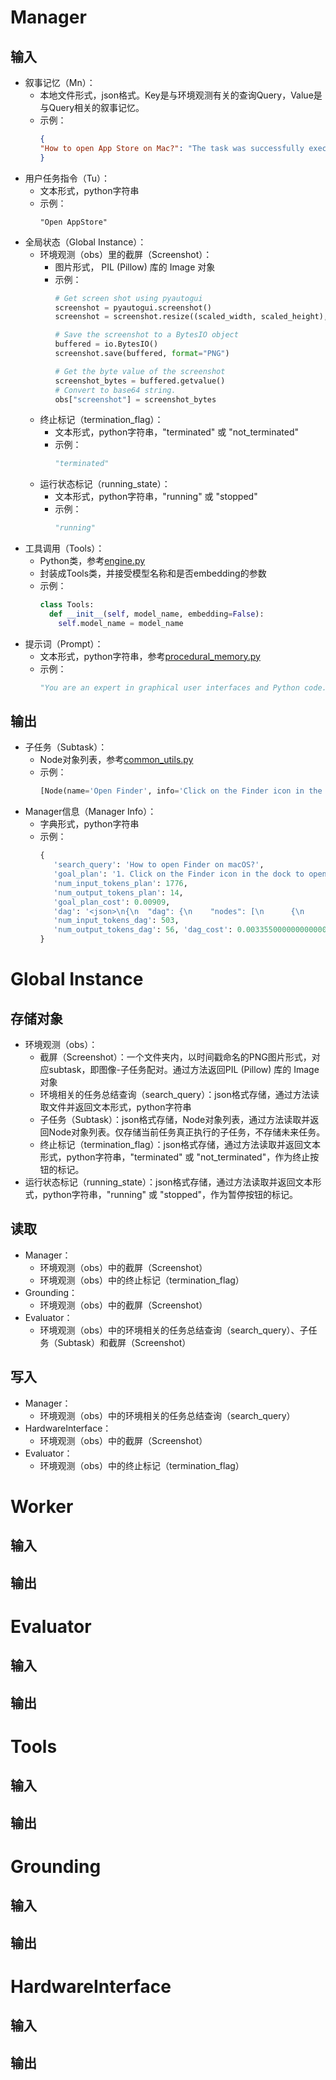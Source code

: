 # Manager
## 输入
- 叙事记忆（Mn）：
  - 本地文件形式，json格式。Key是与环境观测有关的查询Query，Value是与Query相关的叙事记忆。
  - 示例：
      ```json
      {
      "How to open App Store on Mac?": "The task was successfully executed.\n\n**Successful Plan:**\n1. Open Spotlight Search using `command + space`.\n2. Type \"App Store\" and press enter."
      }
      ```
- 用户任务指令（Tu）：
  - 文本形式，python字符串
  - 示例：
    ```
    "Open AppStore"
    ```
- 全局状态（Global Instance）：
  - 环境观测（obs）里的截屏（Screenshot）：
    - 图片形式， PIL (Pillow) 库的 Image 对象
    - 示例：
      ```python
      # Get screen shot using pyautogui
      screenshot = pyautogui.screenshot()
      screenshot = screenshot.resize((scaled_width, scaled_height), Image.LANCZOS)

      # Save the screenshot to a BytesIO object
      buffered = io.BytesIO()
      screenshot.save(buffered, format="PNG")

      # Get the byte value of the screenshot
      screenshot_bytes = buffered.getvalue()
      # Convert to base64 string.
      obs["screenshot"] = screenshot_bytes
      ```
  - 终止标记（termination_flag）：
    - 文本形式，python字符串，"terminated" 或 "not_terminated"
    - 示例：
      ```python
      "terminated"
      ```
  - 运行状态标记（running_state）：
    - 文本形式，python字符串，"running" 或 "stopped"
    - 示例：
      ```python
      "running"
      ```
- 工具调用（Tools）：
  - Python类，参考[engine.py](./gui_agents/s2/core/engine.py)
  - 封装成Tools类，并接受模型名称和是否embedding的参数
  - 示例：
     ```python
     class Tools:
       def __init__(self, model_name, embedding=False):
         self.model_name = model_name
     ```
- 提示词（Prompt）：
  - 文本形式，python字符串，参考[procedural_memory.py](./gui_agents/s2/memory/procedural_memory.py)
  - 示例：
     ```python
     "You are an expert in graphical user interfaces and Python code. You are responsible for executing the current subtask: `SUBTASK_DESCRIPTION` of the larger goal: `TASK_DESCRIPTION`. IMPORTANT: ** The subtasks: ['DONE_TASKS'] have already been done. The future subtasks ['FUTURE_TASKS'] will be done in the future by me. You must only perform the current subtask: `SUBTASK_DESCRIPTION`. Do not try to do future subtasks. ** You are working in CURRENT_OS. You must only complete the subtask provided and not the larger goal. You are provided with: 1. A screenshot of the current time step. 2. The history of your previous interactions with the UI. 3. Access to the following class and methods to interact with the UI: class Agent: "
     ```
## 输出
- 子任务（Subtask）：
  - Node对象列表，参考[common_utils.py](./gui_agents/s2/utils/common_utils.py)
  - 示例：
     ```python
     [Node(name='Open Finder', info='Click on the Finder icon in the dock to open Finder.')]
     ```
- Manager信息（Manager Info）：
  - 字典形式，python字符串
  - 示例：
     ```python
     {
        'search_query': 'How to open Finder on macOS?', 
        'goal_plan': '1. Click on the Finder icon in the dock to open Finder.',
        'num_input_tokens_plan': 1776, 
        'num_output_tokens_plan': 14, 
        'goal_plan_cost': 0.00909, 
        'dag': '<json>\n{\n  "dag": {\n    "nodes": [\n      {\n        "name": "Open Finder",\n        "info": "Click on the Finder icon in the dock to open Finder."\n      }\n    ],\n    "edges": []\n  }\n}\n</json>', 
        'num_input_tokens_dag': 503, 
        'num_output_tokens_dag': 56, 'dag_cost': 0.0033550000000000003
    }
     ```

# Global Instance
## 存储对象
- 环境观测（obs）：
  - 截屏（Screenshot）：一个文件夹内，以时间戳命名的PNG图片形式，对应subtask，即图像-子任务配对。通过方法返回PIL (Pillow) 库的 Image 对象
  - 环境相关的任务总结查询（search_query）：json格式存储，通过方法读取文件并返回文本形式，python字符串
  - 子任务（Subtask）：json格式存储，Node对象列表，通过方法读取并返回Node对象列表。仅存储当前任务真正执行的子任务，不存储未来任务。
  - 终止标记（termination_flag）：json格式存储，通过方法读取并返回文本形式，python字符串，"terminated" 或 "not_terminated"，作为终止按钮的标记。
- 运行状态标记（running_state）：json格式存储，通过方法读取并返回文本形式，python字符串，"running" 或 "stopped"，作为暂停按钮的标记。

## 读取
- Manager：
  - 环境观测（obs）中的截屏（Screenshot）
  - 环境观测（obs）中的终止标记（termination_flag）
- Grounding：
  - 环境观测（obs）中的截屏（Screenshot）
- Evaluator：
  - 环境观测（obs）中的环境相关的任务总结查询（search_query）、子任务（Subtask）和截屏（Screenshot）
## 写入
- Manager：
  - 环境观测（obs）中的环境相关的任务总结查询（search_query）
- HardwareInterface：
  - 环境观测（obs）中的截屏（Screenshot）
- Evaluator：
  - 环境观测（obs）中的终止标记（termination_flag）


# Worker
## 输入

## 输出

# Evaluator
## 输入

## 输出

# Tools
## 输入

## 输出

# Grounding
## 输入

## 输出

# HardwareInterface
## 输入

## 输出

